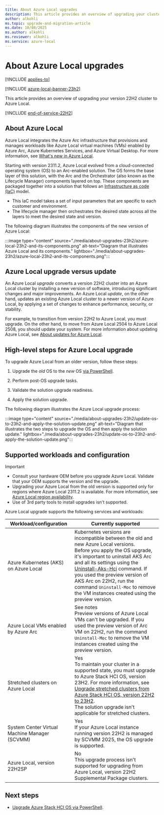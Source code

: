 ```yaml
---
title: About Azure Local upgrades
description: This article provides an overview of upgrading your cluster to Azure Local.
author: alkohli
ms.topic: upgrade-and-migration-article
ms.date: 10/08/2025
ms.author: alkohli
ms.reviewer: alkohli
ms.service: azure-local
---
```


# About Azure Local upgrades

[!INCLUDE [applies-to](../includes/hci-applies-to-23h2-22h2.md)]

[!INCLUDE [azure-local-banner-23h2](../includes/azure-local-banner-23h2.md)]

This article provides an overview of upgrading your version 22H2 cluster to Azure Local.

[!INCLUDE [end-of-service-22H2](../includes/end-of-service-22h2.md)]

## About Azure Local

Azure Local integrates the Azure Arc infrastructure that provisions and manages workloads like Azure Local virtual machines (VMs) enabled by Azure Arc, Azure Kubernetes Services, and Azure Virtual Desktop. For more information, see [What's new in Azure Local](../whats-new.md).

Starting with version 2311.2, Azure Local evolved from a cloud-connected operating system (OS) to an Arc-enabled solution. The OS forms the base layer of this solution, with the Arc and the Orchestrator (also known as the Lifecycle Manager) components layered on top. These components are packaged together into a solution that follows an [Infrastructure as code (IaC)](/devops/deliver/what-is-infrastructure-as-code) model.

- This IaC model takes a set of input parameters that are specific to each customer and environment.
- The lifecycle manager then orchestrates the desired state across all the layers to meet the desired state and version.

The following diagram illustrates the components of the new version of Azure Local:

:::image type="content" source="./media/about-upgrades-23h2/azure-local-23h2-and-its-components.png" alt-text="Diagram that illustrates Azure Local and its components." lightbox="./media/about-upgrades-23h2/azure-local-23h2-and-its-components.png":::

## Azure Local upgrade versus update

An Azure Local *upgrade* converts a version 22H2 cluster into an Azure Local cluster by installing a new version of software, introducing significant changes and major improvements. An Azure Local *update*, on the other hand, updates an existing Azure Local cluster to a newer version of Azure Local, by applying a set of changes to enhance performance, security, or stability.

For example, to transition from version 22H2 to Azure Local, you must upgrade. On the other hand, to move from Azure Local 2504 to Azure Local 2508, you should update your system. For more information about updating Azure Local, see [About updates for Azure Local](../update/about-updates-23h2.md).

## High-level steps for Azure Local upgrade

To upgrade Azure Local from an older version, follow these steps:

1. Upgrade the *old* OS to the *new* OS [via PowerShell](./upgrade-22h2-to-23h2-powershell.md).

1. Perform post-OS upgrade tasks.

1. Validate the solution upgrade readiness.

1. Apply the solution upgrade.

The following diagram illustrates the Azure Local upgrade process:

:::image type="content" source="./media/about-upgrades-23h2/update-os-to-23h2-and-apply-the-solution-update.png" alt-text="Diagram that illustrates the two steps to upgrade the OS and then apply the solution update." lightbox="./media/about-upgrades-23h2/update-os-to-23h2-and-apply-the-solution-update.png":::

## Supported workloads and configuration

> [!IMPORTANT]
> - Consult your hardware OEM before you upgrade Azure Local. Validate that your OEM supports the version and the upgrade.
> - Upgrading your Azure Local from the old version is supported only for regions where Azure Local 2311.2 is available. For more information, see [Azure Local region availability](../concepts/system-requirements-23h2.md#azure-requirements).
> - Use of 3rd party tools to install upgrades isn't supported.

Azure Local upgrade supports the following services and workloads:

| Workload/configuration | Currently supported |
|--|--|
| Azure Kubernetes (AKS) on Azure Local | Kubernetes versions are incompatible between the old and new Azure Local versions. <br> Before you apply the OS upgrade, it's important to uninstall AKS Arc and all its settings using the [Uninstall-Aks-Hci](/azure/aks/hybrid/reference/ps/uninstall-akshci) command. If you used the preview version of AKS Arc on 22H2, run the command `Uninstall-Moc` to remove the VM instances created using the preview version.|
| Azure Local VMs enabled by Azure Arc | See notes <br> Preview versions of Azure Local VMs can't be upgraded. If you used the preview version of Arc VM on 22H2, run the command `Uninstall-Moc` to remove the VM instances created using the preview version.  |
| Stretched clusters on Azure Local | Yes <br> To maintain your cluster in a supported state, you must upgrade to Azure Stack HCI OS, version 23H2. For more information, see [Upgrade stretched clusters from Azure Stack HCI OS, version 22H2 to 23H2](../upgrade/upgrade-stretched-cluster-to-23h2.md). <br> The solution upgrade isn't applicable for stretched clusters. |
| System Center Virtual Machine Manager (SCVMM) | Yes <br> If your Azure Local instance running version 22H2 is managed by SCVMM 2025, the OS upgrade is supported. |
| Azure Local, version 22H2SP | No <br> This upgrade process isn't supported for upgrading from Azure Local, version 22H2 Supplemental Package clusters. |

## Next steps

- [Upgrade Azure Stack HCI OS via PowerShell](./upgrade-22h2-to-23h2-powershell.md).
